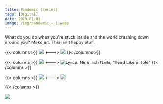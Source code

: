 ```yaml
---
title: Pandemic [Series]
tags: [Digital]
date: 2020-01-01
image: /img/pandemic_-_1.webp
---
```


What do you do when you're stuck inside and the world crashing down around you? Make art. This isn't happy stuff.

{{< columns >}}
![](/img/pandemic_-_2.webp)
<--->
![](/img/pandemic_-_3.webp)
{{< /columns >}}

{{< columns >}}
![](/img/pandemic_-_4.webp)
<--->
![Lyrics: Nine Inch Nails, “Head Like a Hole”](/img/pandemic_-_3.webp)
{{< /columns >}}


{{< columns >}}
![](/img/pandemic--_-_1.webp)
<--->
![](/img/pandemmy_-_1_(1).webp)

{{< /columns >}}

![](/img/pandemmy_-_1.webp)